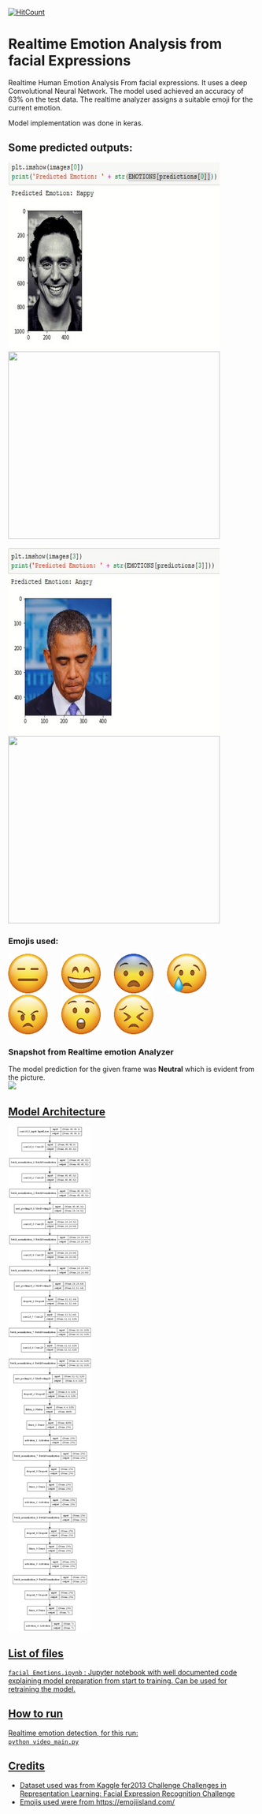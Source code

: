 [![HitCount](http://hits.dwyl.io/susantabiswas/facial-emotion-analyzer.svg)](http://hits.dwyl.io/susantabiswas/facial-emotion-analyzer)
# Realtime Emotion Analysis from facial Expressions
Realtime Human Emotion Analysis From facial expressions. It uses a deep Convolutional Neural Network.
The model used achieved an accuracy of 63% on the test data. The realtime analyzer assigns a suitable emoji for the current emotion.

Model implementation was done in keras.<br>

## Some predicted outputs:
<img src ='data/media/1.JPG'  width="430" height="380"><img src ='media/2.JPG'  width="430" height="380"/>

<img src ='data/media/3.JPG'  width="430" height="380"><img src ='media/4.JPG'  width="430" height="380"/>

### Emojis used:
<img src="data/emojis/neutral.png" width="80" height="80">		&nbsp;&nbsp;&nbsp;&nbsp;&nbsp;&nbsp;<img src="data/emojis/happy.png" width="80" height="80">      &nbsp;&nbsp;&nbsp;&nbsp;&nbsp;&nbsp;<img src="data/emojis/fearful.png" width="80" height="80">      &nbsp;&nbsp;&nbsp;&nbsp;&nbsp;&nbsp;<img src="data/emojis/sad.png" width="80" height="80">      &nbsp;&nbsp;&nbsp;&nbsp;&nbsp;&nbsp;<img src="data/emojis/angry.png" width="80" height="80">      &nbsp;&nbsp;&nbsp;&nbsp;&nbsp;&nbsp;<img src="data/emojis/surprised.png" width="80" height="80">      &nbsp;&nbsp;&nbsp;&nbsp;&nbsp;&nbsp;<img src="data/emojis/disgusted.png" width="80" height="80">

### Snapshot from Realtime emotion Analyzer
The model prediction for the given frame was **Neutral** which is evident from the picture.<br>
<img src ='data/media/5.JPG' wdith="640" height="480"/>

## <u>Model Architecture
<img src ='data/media/model_plot.png' >
  
## <u>List of files
`facial Emotions.ipynb` : 
Jupyter notebook with well documented code explaining model preparation from start to training. Can be used for retraining the model.

  
## How to run
Realtime emotion detection, for this run:<br>
```python video_main.py```<br>


## Credits
- Dataset used was from Kaggle fer2013 Challenge [Challenges in Representation Learning: Facial Expression Recognition Challenge](https://www.kaggle.com/c/challenges-in-representation-learning-facial-expression-recognition-challenge/data)
- Emojis used were from https://emojiisland.com/
